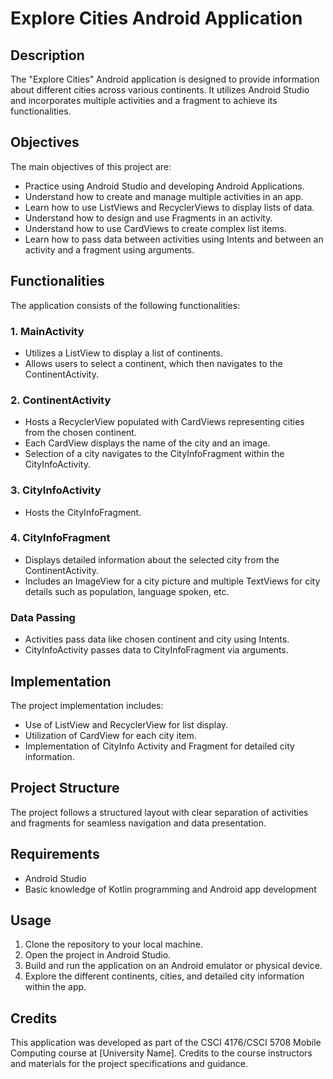 # Explore Cities Android Application

## Description
The "Explore Cities" Android application is designed to provide information about different cities across various continents. It utilizes Android Studio and incorporates multiple activities and a fragment to achieve its functionalities.

## Objectives
The main objectives of this project are:
- Practice using Android Studio and developing Android Applications.
- Understand how to create and manage multiple activities in an app.
- Learn how to use ListViews and RecyclerViews to display lists of data.
- Understand how to design and use Fragments in an activity.
- Understand how to use CardViews to create complex list items.
- Learn how to pass data between activities using Intents and between an activity and a fragment using arguments.

## Functionalities
The application consists of the following functionalities:

### 1. MainActivity
- Utilizes a ListView to display a list of continents.
- Allows users to select a continent, which then navigates to the ContinentActivity.

### 2. ContinentActivity
- Hosts a RecyclerView populated with CardViews representing cities from the chosen continent.
- Each CardView displays the name of the city and an image.
- Selection of a city navigates to the CityInfoFragment within the CityInfoActivity.

### 3. CityInfoActivity
- Hosts the CityInfoFragment.

### 4. CityInfoFragment
- Displays detailed information about the selected city from the ContinentActivity.
- Includes an ImageView for a city picture and multiple TextViews for city details such as population, language spoken, etc.

### Data Passing
- Activities pass data like chosen continent and city using Intents.
- CityInfoActivity passes data to CityInfoFragment via arguments.

## Implementation
The project implementation includes:
- Use of ListView and RecyclerView for list display.
- Utilization of CardView for each city item.
- Implementation of CityInfo Activity and Fragment for detailed city information.

## Project Structure
The project follows a structured layout with clear separation of activities and fragments for seamless navigation and data presentation.

## Requirements
- Android Studio
- Basic knowledge of Kotlin programming and Android app development

## Usage
1. Clone the repository to your local machine.
2. Open the project in Android Studio.
3. Build and run the application on an Android emulator or physical device.
4. Explore the different continents, cities, and detailed city information within the app.

## Credits
This application was developed as part of the CSCI 4176/CSCI 5708 Mobile Computing course at [University Name]. Credits to the course instructors and materials for the project specifications and guidance.
